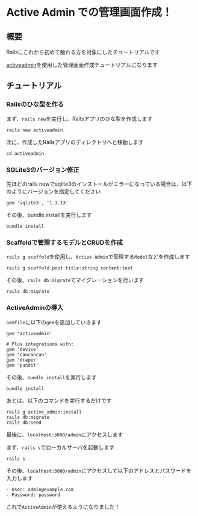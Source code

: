 # Active Admin での管理画面作成！
## 概要

Railsにこれから初めて触れる方を対象にしたチュートリアルです

[activeadmin](https://github.com/activeadmin/activeadmin)を使用した管理画面作成チュートリアルになります

## チュートリアル
### Railsのひな型を作る

まず、`rails new`を実行し、Railsアプリのひな型を作成します

```shell
rails new activeadmin
```

次に、作成したRailsアプリのディレクトリへと移動します

```shell
cd activeadmin
```
### SQLite3のバージョン修正

先ほどのrails newでsqlite3のインストールがエラーになっている場合は、以下のようにバージョンを指定してください

```ruby:Gemfile
gem 'sqlite3', '1.3.13'
```

その後、bundle installを実行します

```shell
bundle install
```

### Scaffoldで管理するモデルとCRUDを作成

`rails g scaffold`を使用し、`Active Admin`で管理する`Model`などを作成します

```shell
rails g scaffold post title:string content:text
```

その後、`rails db:migrate`でマイグレーションを行います

```shell
rails db:migrate
```

### ActiveAdminの導入

`Gemfile`に以下の`gem`を追加していきます

```ruby:Gemfile
gem 'activeadmin'

# Plus integrations with:
gem 'devise'
gem 'cancancan'
gem 'draper'
gem 'pundit'
```

その後、`bundle install`を実行します

```shell
bundle install
```

あとは、以下のコマンドを実行するだけです

```shell
rails g active_admin:install
rails db:migrate
rails db:seed
```

最後に、`localhost:3000/admin`にアクセスします

まず、`rails s`でローカルサーバを起動します

```shell
rails s
```

その後、`localhost:3000/admin`にアクセスして以下のアドレスとパスワードを入力します

```
- User: admin@example.com
- Password: password
```

これで`ActiveAdmin`が使えるようになりました！